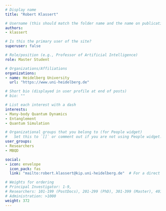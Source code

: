 ```yaml
---
# Display name
title: "Robert Klassert"

# Username (this should match the folder name and the name on publications)
authors:
- klassert

# Is this the primary user of the site?
superuser: false

# Role/position (e.g., Professor of Artificial Intelligence)
role: Master Student

# Organizations/Affiliations
organizations:
- name: Heidelberg University
  url: "https://www.uni-heidelberg.de"

# Short bio (displayed in user profile at end of posts)
# bio: ""

# List each interest with a dash
interests:
- Many-body Quantum Dynamics
- Entanglement
- Quantum Simulation

# Organizational groups that you belong to (for People widget)
#   Set this to `[]` or comment out if you are not using People widget.
user_groups:
- Researchers
- MBQD

social:
- icon: envelope
  icon_pack: fas
  link: "mailto:robert.klassert@kip.uni-heidelberg.de"  # For a direct email link, use "mailto:test@example.org".

# Weights for ordering
# Principal Investigator: 1-9,
# Researchers: 101-199 (PostDocs), 201-299 (PhD), 301-399 (Master), 401-499 (Bachelor)
# Administration: >1000
weight: 372
---
```


